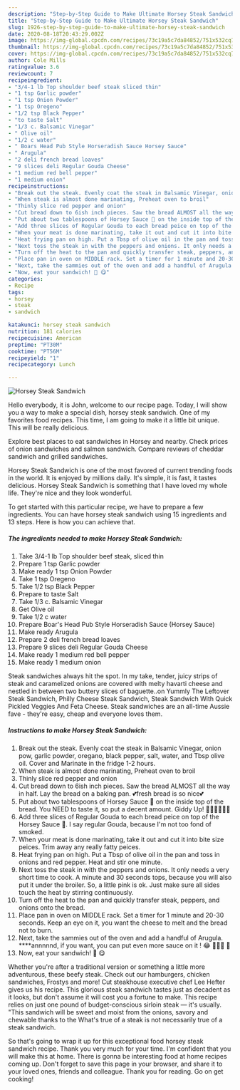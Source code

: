 ```yaml
---
description: "Step-by-Step Guide to Make Ultimate Horsey Steak Sandwich"
title: "Step-by-Step Guide to Make Ultimate Horsey Steak Sandwich"
slug: 1926-step-by-step-guide-to-make-ultimate-horsey-steak-sandwich
date: 2020-08-18T20:43:29.002Z
image: https://img-global.cpcdn.com/recipes/73c19a5c7da84852/751x532cq70/horsey-steak-sandwich-recipe-main-photo.jpg
thumbnail: https://img-global.cpcdn.com/recipes/73c19a5c7da84852/751x532cq70/horsey-steak-sandwich-recipe-main-photo.jpg
cover: https://img-global.cpcdn.com/recipes/73c19a5c7da84852/751x532cq70/horsey-steak-sandwich-recipe-main-photo.jpg
author: Cole Mills
ratingvalue: 3.6
reviewcount: 7
recipeingredient:
- "3/4-1 lb Top shoulder beef steak sliced thin"
- "1 tsp Garlic powder"
- "1 tsp Onion Powder"
- "1 tsp Oregeno"
- "1/2 tsp Black Pepper"
- "to taste Salt"
- "1/3 c. Balsamic Vinegar"
- " Olive oil"
- "1/2 c water"
- " Boars Head Pub Style Horseradish Sauce Horsey Sauce"
- " Arugula"
- "2 deli french bread loaves"
- "9 slices deli Regular Gouda Cheese"
- "1 medium red bell pepper"
- "1 medium onion"
recipeinstructions:
- "Break out the steak. Evenly coat the steak in Balsamic Vinegar, onion pow, garlic powder, oregano, black pepper, salt, water, and Tbsp olive oil. Cover and Marinate in the fridge 1-2 hours."
- "When steak is almost done marinating, Preheat oven to broil"
- "Thinly slice red pepper and onion"
- "Cut bread down to 6ish inch pieces. Saw the bread ALMOST all the way in half. Lay the bread on a baking pan. 💕fresh bread is so nice💕"
- "Put about two tablespoons of Horsey Sauce 🐴 on the inside top of the bread. You NEED to taste it, so put a decent amount. Giddy Up! 🐎🐎🐎🐎🐎🐎"
- "Add three slices of Regular Gouda to each bread peice on top of the Horsey Sauce 🐴. I say regular Gouda, because I&#39;m not too fond of smoked."
- "When your meat is done marinating, take it out and cut it into bite size peices. Trim away any really fatty peices."
- "Heat frying pan on high. Put a Tbsp of olive oil in the pan and toss in onions and red pepper. Heat and stir one minute."
- "Next toss the steak in with the peppers and onions. It only needs a very short time to cook. A minute and 30 seconds tops, because you will also put it under the broiler. So, a little pink is ok. Just make sure all sides touch the heat by stirring continuously."
- "Turn off the heat to the pan and quickly transfer steak, peppers, and onions onto the bread."
- "Place pan in oven on MIDDLE rack. Set a timer for 1 minute and 20-30 seconds. Keep an eye on it, you want the cheese to melt and the bread not to burn."
- "Next, take the sammies out of the oven and add a handful of Arugula. ****annnnnd, if you want, you can put even more sauce on it ! 😂 🏇🐴🐎 🎠"
- "Now, eat your sandwich! 🐴 😋"
categories:
- Recipe
tags:
- horsey
- steak
- sandwich

katakunci: horsey steak sandwich 
nutrition: 181 calories
recipecuisine: American
preptime: "PT30M"
cooktime: "PT56M"
recipeyield: "1"
recipecategory: Lunch

---
```



![Horsey Steak Sandwich](https://img-global.cpcdn.com/recipes/73c19a5c7da84852/751x532cq70/horsey-steak-sandwich-recipe-main-photo.jpg)

Hello everybody, it is John, welcome to our recipe page. Today, I will show you a way to make a special dish, horsey steak sandwich. One of my favorites food recipes. This time, I am going to make it a little bit unique. This will be really delicious.

Explore best places to eat sandwiches in Horsey and nearby. Check prices of onion sandwiches and salmon sandwich. Compare reviews of cheddar sandwich and grilled sandwiches.

Horsey Steak Sandwich is one of the most favored of current trending foods in the world. It is enjoyed by millions daily. It's simple, it is fast, it tastes delicious. Horsey Steak Sandwich is something that I have loved my whole life. They're nice and they look wonderful.


To get started with this particular recipe, we have to prepare a few ingredients. You can have horsey steak sandwich using 15 ingredients and 13 steps. Here is how you can achieve that.

<!--inarticleads1-->

##### The ingredients needed to make Horsey Steak Sandwich:

1. Take 3/4-1 lb Top shoulder beef steak, sliced thin
1. Prepare 1 tsp Garlic powder
1. Make ready 1 tsp Onion Powder
1. Take 1 tsp Oregeno
1. Take 1/2 tsp Black Pepper
1. Prepare to taste Salt
1. Take 1/3 c. Balsamic Vinegar
1. Get  Olive oil
1. Take 1/2 c water
1. Prepare  Boar&#39;s Head Pub Style Horseradish Sauce (Horsey Sauce)
1. Make ready  Arugula
1. Prepare 2 deli french bread loaves
1. Prepare 9 slices deli Regular Gouda Cheese
1. Make ready 1 medium red bell pepper
1. Make ready 1 medium onion


Steak sandwiches always hit the spot. In my take, tender, juicy strips of steak and caramelized onions are covered with melty havarti cheese and nestled in between two buttery slices of baguette..on Yummly The Leftover Steak Sandwich, Philly Cheese Steak Sandwich, Steak Sandwich With Quick Pickled Veggies And Feta Cheese. Steak sandwiches are an all-time Aussie fave - they&#39;re easy, cheap and everyone loves them. 

<!--inarticleads2-->

##### Instructions to make Horsey Steak Sandwich:

1. Break out the steak. Evenly coat the steak in Balsamic Vinegar, onion pow, garlic powder, oregano, black pepper, salt, water, and Tbsp olive oil. Cover and Marinate in the fridge 1-2 hours.
1. When steak is almost done marinating, Preheat oven to broil
1. Thinly slice red pepper and onion
1. Cut bread down to 6ish inch pieces. Saw the bread ALMOST all the way in half. Lay the bread on a baking pan. 💕fresh bread is so nice💕
1. Put about two tablespoons of Horsey Sauce 🐴 on the inside top of the bread. You NEED to taste it, so put a decent amount. Giddy Up! 🐎🐎🐎🐎🐎🐎
1. Add three slices of Regular Gouda to each bread peice on top of the Horsey Sauce 🐴. I say regular Gouda, because I&#39;m not too fond of smoked.
1. When your meat is done marinating, take it out and cut it into bite size peices. Trim away any really fatty peices.
1. Heat frying pan on high. Put a Tbsp of olive oil in the pan and toss in onions and red pepper. Heat and stir one minute.
1. Next toss the steak in with the peppers and onions. It only needs a very short time to cook. A minute and 30 seconds tops, because you will also put it under the broiler. So, a little pink is ok. Just make sure all sides touch the heat by stirring continuously.
1. Turn off the heat to the pan and quickly transfer steak, peppers, and onions onto the bread.
1. Place pan in oven on MIDDLE rack. Set a timer for 1 minute and 20-30 seconds. Keep an eye on it, you want the cheese to melt and the bread not to burn.
1. Next, take the sammies out of the oven and add a handful of Arugula. ****annnnnd, if you want, you can put even more sauce on it ! 😂 🏇🐴🐎 🎠
1. Now, eat your sandwich! 🐴 😋


Whether you&#39;re after a traditional version or something a little more adventurous, these beefy steak. Check out our hamburgers, chicken sandwiches, Frostys and more! Cut steakhouse executive chef Lee Hefter gives us his recipe. This glorious steak sandwich tastes just as decadent as it looks, but don&#39;t assume it will cost you a fortune to make. This recipe relies on just one pound of budget-conscious sirloin steak — it&#39;s usually. &#34;This sandwich will be sweet and moist from the onions, savory and chewable thanks to the What&#39;s true of a steak is not necessarily true of a steak sandwich. 

So that's going to wrap it up for this exceptional food horsey steak sandwich recipe. Thank you very much for your time. I'm confident that you will make this at home. There is gonna be interesting food at home recipes coming up. Don't forget to save this page in your browser, and share it to your loved ones, friends and colleague. Thank you for reading. Go on get cooking!
